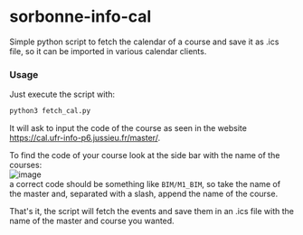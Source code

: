# sorbonne-info-cal

Simple python script to fetch the calendar of a course and save it as .ics file, so
it can be imported in various calendar clients.


### Usage
Just execute the script with:
```bash
python3 fetch_cal.py
```

It will ask to input the code of the course as seen in the website https://cal.ufr-info-p6.jussieu.fr/master/.

To find the code of your course look at the side bar with the name of the
courses:\
![image](https://user-images.githubusercontent.com/43646324/204301365-0907426b-c7cc-4c24-bc8a-b2d54819d472.png)\
a correct code should be something like `BIM/M1_BIM`, so take the name
of the master and, separated with a slash, append the name of the course.

That's it, the script will fetch the events and save them in an .ics file with
the name of the master and course you wanted.
